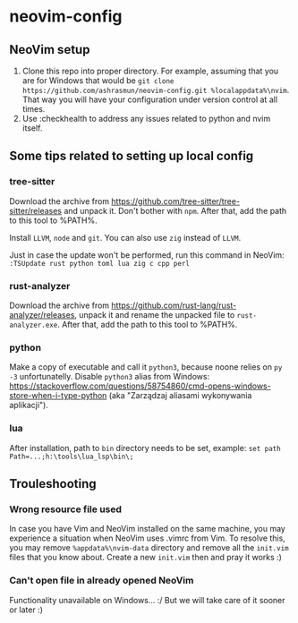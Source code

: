 # neovim-config

## NeoVim setup

1. Clone this repo into proper directory. For example, assuming that you are for Windows that would be
`git clone https://github.com/ashrasmun/neovim-config.git %localappdata%\nvim`. That way you will have your configuration under version control at all times.
2. Use :checkhealth to address any issues related to python and nvim itself.

## Some tips related to setting up local config

### tree-sitter

Download the archive from https://github.com/tree-sitter/tree-sitter/releases and unpack it. Don't bother with `npm`.
After that, add the path to this tool to %PATH%.

Install `LLVM`, `node` and `git`. You can also use `zig` instead of `LLVM`.

Just in case the update won't be performed, run this command in NeoVim:
`:TSUpdate rust python toml lua zig c cpp perl`

### rust-analyzer

Download the archive from https://github.com/rust-lang/rust-analyzer/releases, unpack it and rename the unpacked file to `rust-analyzer.exe`.
After that, add the path to this tool to %PATH%.

### python

Make a copy of executable and call it `python3`, because noone relies on `py -3` unfortunatelly.
Disable `python3` alias from Windows: https://stackoverflow.com/questions/58754860/cmd-opens-windows-store-when-i-type-python (aka "Zarządzaj aliasami wykonywania aplikacji").

### lua

After installation, path to `bin` directory needs to be set, example:
`set path`
`Path=...;h:\tools\lua_lsp\bin\;`

## Trouleshooting

### Wrong resource file used

In case you have Vim and NeoVim installed on the same machine, you may experience a situation when NeoVim uses .vimrc from Vim.
To resolve this, you may remove `%appdata%\nvim-data` directory and remove all the `init.vim` files that you know about. Create a new `init.vim` then and pray it works :)

### Can't open file in already opened NeoVim

Functionality unavailable on Windows... :/ But we will take care of it sooner or later :)
